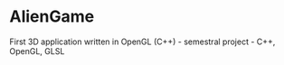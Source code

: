 # AlienGame
First 3D application written in OpenGL (C++)
    - semestral project
    - C++, OpenGL, GLSL
